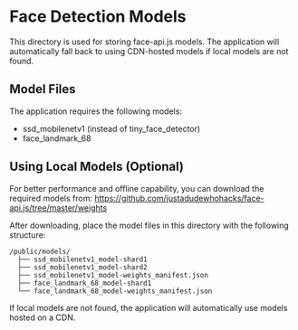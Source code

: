 
# Face Detection Models

This directory is used for storing face-api.js models. The application will automatically fall back to using CDN-hosted models if local models are not found.

## Model Files

The application requires the following models:
- ssd_mobilenetv1 (instead of tiny_face_detector)
- face_landmark_68

## Using Local Models (Optional)

For better performance and offline capability, you can download the required models from:
https://github.com/justadudewhohacks/face-api.js/tree/master/weights

After downloading, place the model files in this directory with the following structure:
```
/public/models/
  ├── ssd_mobilenetv1_model-shard1
  ├── ssd_mobilenetv1_model-shard2
  ├── ssd_mobilenetv1_model-weights_manifest.json
  ├── face_landmark_68_model-shard1
  └── face_landmark_68_model-weights_manifest.json
```

If local models are not found, the application will automatically use models hosted on a CDN.
